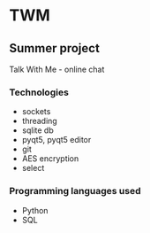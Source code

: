# TWM
## Summer project
Talk With Me - online chat

### Technologies
* sockets
* threading
* sqlite db
* pyqt5, pyqt5 editor
* git
* AES encryption
* select

### Programming languages used
* Python
* SQL